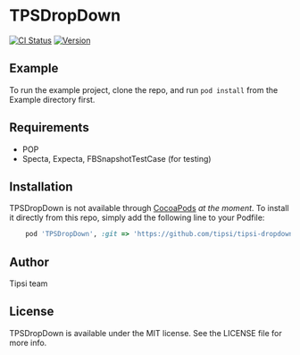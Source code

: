 # TPSDropDown

[![CI Status](https://img.shields.io/travis/tipsi/tipsi-dropdown.svg?style=flat)](https://travis-ci.org/tipsi/tipsi-dropdown)
[![Version](https://img.shields.io/cocoapods/v/TPSDropDown.svg?style=flat)](http://cocoapods.org/pods/TPSDropDown)

## Example

To run the example project, clone the repo, and run `pod install` from the Example directory first.

## Requirements
* POP
* Specta, Expecta, FBSnapshotTestCase (for testing)

## Installation

TPSDropDown is not available through [CocoaPods](http://cocoapods.org) *at the moment*. To install
it directly from this repo, simply add the following line to your Podfile:

```ruby
    pod 'TPSDropDown', :git => 'https://github.com/tipsi/tipsi-dropdown.git'
```

## Author

Tipsi team

## License

TPSDropDown is available under the MIT license. See the LICENSE file for more info.
